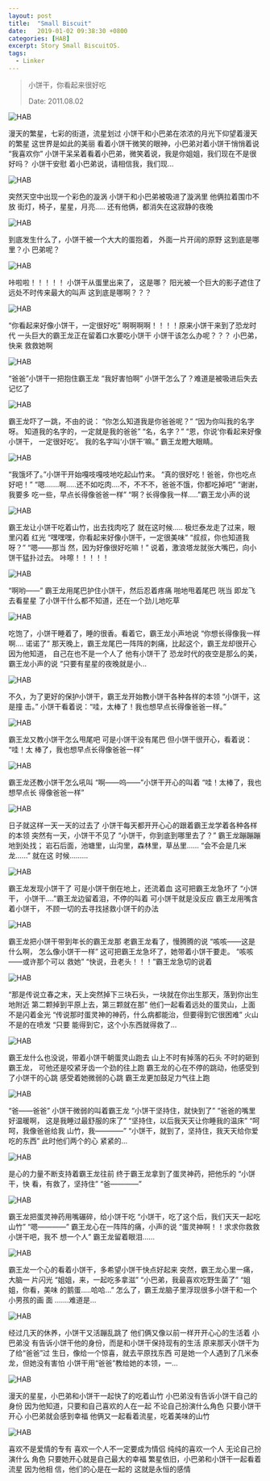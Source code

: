 ```yaml
---
layout: post
title:  "Small Biscuit"
date:   2019-01-02 09:38:30 +0800
categories: [HAB]
excerpt: Story Small BiscuitOS.
tags:
  - Linker
---
```


> 小饼干，你看起来很好吃
>
> Date: 2011.08.02

![HAB](https://raw.githubusercontent.com/EmulateSpace/PictureSet/master/BiscuitOS/kernel/HAB000010.jpg)

漫天的繁星，七彩的街道，流星划过 小饼干和小巴弟在浓浓的月光下仰望着漫天的繁星 
这世界是如此的美丽 看着小饼干微笑的眼神，小巴弟对着小饼干悄悄着说 “我喜欢你” 
小饼干呆呆着看着小巴弟，微笑着说，我是你姐姐，我们现在不是很好吗？ 小饼干安慰
着小巴弟说，请相信我，我们现... 

![HAB](https://raw.githubusercontent.com/EmulateSpace/PictureSet/master/BiscuitOS/kernel/HAB000011.jpg)

突然天空中出现一个彩色的漩涡 小饼干和小巴弟被吸进了漩涡里 他俩拉着围巾不放 
街灯，椅子，星星，月亮..... 还有他俩，都消失在这寂静的夜晚

![HAB](https://raw.githubusercontent.com/EmulateSpace/PictureSet/master/BiscuitOS/kernel/HAB000012.jpg)

到底发生什么了，小饼干被一个大大的蛋抱着， 外面一片开阔的原野 这到底是哪里？小
巴弟呢？

![HAB](https://raw.githubusercontent.com/EmulateSpace/PictureSet/master/BiscuitOS/kernel/HAB000013.jpg)

咔啦啦！！！！！ 小饼干从蛋里出来了， 这是哪？ 阳光被一个巨大的影子遮住了 
远处不时传来最大的叫声 这到底是哪啊？？？

![HAB](https://raw.githubusercontent.com/EmulateSpace/PictureSet/master/BiscuitOS/kernel/HAB000014.jpg)

“你看起来好像小饼干，一定很好吃” 啊啊啊啊！！！！原来小饼干来到了恐龙时代 
一头巨大的霸王龙正在留着口水要吃小饼干 小饼干该怎么办呢？？？ 小巴弟，快来
救救她啊

![HAB](https://raw.githubusercontent.com/EmulateSpace/PictureSet/master/BiscuitOS/kernel/HAB000015.jpg)

“爸爸”小饼干一把抱住霸王龙 “我好害怕啊” 小饼干怎么了？难道是被吸进后失去记忆了

![HAB](https://raw.githubusercontent.com/EmulateSpace/PictureSet/master/BiscuitOS/kernel/HAB000016.jpg)

霸王龙吓了一跳，不由的说： “你怎么知道我是你爸爸呢？” “因为你叫我的名字呀。
知道我的名字的，一定就是我的爸爸” “名，名字？” “恩，你说‘你看起来好像小饼干，
一定很好吃’。 我的名字叫‘小饼干’嘛。” 霸王龙瞪大眼睛。

![HAB](https://raw.githubusercontent.com/EmulateSpace/PictureSet/master/BiscuitOS/kernel/HAB000017.jpg)

“我饿坏了。”小饼干开始嘎吱嘎吱地吃起山竹来。 “真的很好吃！爸爸，你也吃点好吧！”
“嗯.......啊.....还不如吃肉....不，不不不，爸爸不饿，你都吃掉吧” “谢谢，我要多
吃一些，早点长得像爸爸一样” “啊？长得像我一样.....”霸王龙小声的说 

![HAB](https://raw.githubusercontent.com/EmulateSpace/PictureSet/master/BiscuitOS/kernel/HAB000018.jpg)

霸王龙让小饼干吃着山竹，出去找肉吃了 就在这时候..... 极烂泰龙走了过来，眼里闪着
红光 “嘿嘿嘿，你看起来好像小饼干，一定很美味” “叔叔，你也知道我呀？” “嗯——那当
然，因为好像很好吃嘛！” 说着，激浪塔龙就张大嘴巴，向小饼干猛扑过去。 
咔嚓！！！！！

![HAB](https://raw.githubusercontent.com/EmulateSpace/PictureSet/master/BiscuitOS/kernel/HAB000019.jpg)

“啊哟——” 霸王龙用尾巴护住小饼干，然后忍着疼痛 啪地甩着尾巴 咣当 即龙飞去看星星
了小饼干什么都不知道，还在一个劲儿地吃草 

![HAB](https://raw.githubusercontent.com/EmulateSpace/PictureSet/master/BiscuitOS/kernel/HAB000020.jpg)

吃饱了，小饼干睡着了，睡的很香。看着它，霸王龙小声地说 “你想长得像我一样啊....
诺诺了” 那天晚上，霸王龙尾巴一阵阵的刺痛，比起这个，霸王龙却很开心 因为他知道，
自己在也不是一个人了 他有小饼干了 恐龙时代的夜空是那么的美，霸王龙小声的说 
“只要有星星的夜晚就是小... 

![HAB](https://raw.githubusercontent.com/EmulateSpace/PictureSet/master/BiscuitOS/kernel/HAB000021.jpg)

不久，为了更好的保护小饼干，霸王龙开始教小饼干各种各样的本领 “小饼干，这是撞
击。” 小饼干看着说：“哇，太棒了！我也想早点长得像爸爸一样。”

![HAB](https://raw.githubusercontent.com/EmulateSpace/PictureSet/master/BiscuitOS/kernel/HAB000022.jpg)

霸王龙又教小饼干怎么甩尾吧 可是小饼干没有尾巴 但小饼干很开心，看着说： “哇！太
棒了，我也想早点长得像爸爸一样”

![HAB](https://raw.githubusercontent.com/EmulateSpace/PictureSet/master/BiscuitOS/kernel/HAB000023.jpg)

霸王龙还教小饼干怎么吼叫 “啊——呜——”小饼干开心的叫着 “哇！太棒了，我也想早点长
得像爸爸一样”

![HAB](https://raw.githubusercontent.com/EmulateSpace/PictureSet/master/BiscuitOS/kernel/HAB000024.jpg)

日子就这样一天一天的过去了 小饼干每天都开开心心的跟着霸王龙学着各种各样的本领 
突然有一天，小饼干不见了 “小饼干，你到底到哪里去了？” 霸王龙蹦蹦蹦地到处找；
岩石后面，池塘里，山沟里，森林里，草丛里...... “会不会是几米龙......” 就在这
时候......... 

![HAB](https://raw.githubusercontent.com/EmulateSpace/PictureSet/master/BiscuitOS/kernel/HAB000025.jpg)

霸王龙发现小饼干了 可是小饼干倒在地上，还流着血 这可把霸王龙急坏了 “小饼干，
小饼干....”霸王龙边留着泪，不停的叫着 可小饼干就是没反应 霸王龙用嘴含着小饼干，
不顾一切的去寻找拯救小饼干的办法

![HAB](https://raw.githubusercontent.com/EmulateSpace/PictureSet/master/BiscuitOS/kernel/HAB000026.jpg)

霸王龙把小饼干带到年长的霸王龙那 老霸王龙看了，慢腾腾的说 “咳咳——这是什么啊，
怎么像小饼干一样” 这可把霸王龙急坏了，她带着小饼干要走。 “咳咳——或许那个可以
救她” “快说，丑老头！！！”霸王龙急切的说着

![HAB](https://raw.githubusercontent.com/EmulateSpace/PictureSet/master/BiscuitOS/kernel/HAB000027.jpg)

“那是传说立春之末，天上突然掉下三块石头，一块就在你出生那天，落到你出生地附近 
第二颗掉到平原上去，第三颗就在那” 他们一起看着远处的蛋灵山，上面不是闪着金光 
“传说那时蛋灵神的神药，什么病都能治，但要得到它很困难” 火山不是的在喷发 “只要
能得到它，这个小东西就得救了... 

![HAB](https://raw.githubusercontent.com/EmulateSpace/PictureSet/master/BiscuitOS/kernel/HAB000028.jpg)

霸王龙什么也没说，带着小饼干朝蛋灵山跑去 山上不时有掉落的石头 不时的砸到霸王龙，
可他还是咬紧牙齿一个劲的往上跑 霸王龙的心在不停的跳动，他感受到了小饼干的心跳 
感受着她微弱的心跳 霸王龙更加鼓足力气往上跑 

![HAB](https://raw.githubusercontent.com/EmulateSpace/PictureSet/master/BiscuitOS/kernel/HAB000029.jpg)

“爸——爸爸” 小饼干微弱的叫着霸王龙 “小饼干坚持住，就快到了” “爸爸的嘴里好温暖啊，
这是我睡过最舒服的床了” “坚持住，以后我天天让你睡我的温床” “呵呵，我像爸爸给我
山竹，我————” “小饼干，就到了，坚持住，我天天给你爱吃的东西” 此时他们两个的心
紧紧的... 

![HAB](https://raw.githubusercontent.com/EmulateSpace/PictureSet/master/BiscuitOS/kernel/HAB000030.jpg)

是心的力量不断支持着霸王龙往前 终于霸王龙拿到了蛋灵神药，把他乐的 “小饼干，快
看，有救了，坚持住” “爸————”

![HAB](https://raw.githubusercontent.com/EmulateSpace/PictureSet/master/BiscuitOS/kernel/HAB000031.jpg)

霸王龙把蛋灵神药用嘴碾碎，给小饼干吃 “小饼干，吃了这个后，我们天天一起吃山竹” 
“嗯————” 霸王龙心在一阵阵的痛，小声的说 “蛋灵神啊！！求求你救救小饼干吧，我不
想一个人” 霸王龙留着眼泪...... 

![HAB](https://raw.githubusercontent.com/EmulateSpace/PictureSet/master/BiscuitOS/kernel/HAB000032.jpg)

霸王龙一个心的看着小饼干，多希望小饼干快点好起来 突然，霸王龙心里一痛，大脑一
片闪光 “姐姐，来，一起吃多拿滋” “小巴弟，我最喜欢吃野生菌了” “姐姐，你看，美味
的鹅蛋.....哈哈...” 怎么了，霸王龙脑子里浮现很多小饼干和一个小男孩的画
面 .......难道是... 

![HAB](https://raw.githubusercontent.com/EmulateSpace/PictureSet/master/BiscuitOS/kernel/HAB000033.jpg)

经过几天的休养，小饼干又活蹦乱跳了 他们俩又像以前一样开开心心的生活着 小巴弟没
有告诉小饼干他的身份，而是和小饼干保持现有的生活 原来那天小饼干为了给“爸爸”过
生日，像给一个惊喜，就去平原找东西 可是她一个人遇到了几米泰龙，但她没有害怕 
小饼干用“爸爸”教给她的本领，一... 

![HAB](https://raw.githubusercontent.com/EmulateSpace/PictureSet/master/BiscuitOS/kernel/HAB000034.jpg)

漫天的星星，小巴弟和小饼干一起快了的吃着山竹 小巴弟没有告诉小饼干自己的身份 
因为他知道，只要和自己喜欢的人在一起 不论自己扮演什么角色 只要小饼干开心 
小巴弟就会感到幸福 他俩又一起看着流星，吃着美味的山竹

![HAB](https://raw.githubusercontent.com/EmulateSpace/PictureSet/master/BiscuitOS/kernel/HAB000035.jpg)

喜欢不是爱情的专有 喜欢一个人不一定要成为情侣 纯纯的喜欢一个人 无论自己扮演什么
角色 只要她开心就是自己最大的幸福 繁星依旧，小巴弟和小饼干一起看着流星 因为他相
信，他们的心是在一起的 这就是永恒的感情
